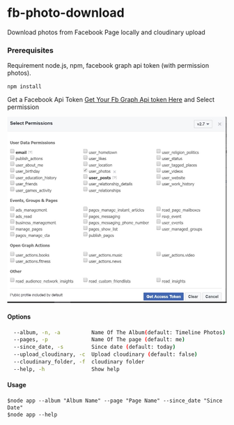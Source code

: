 # fb-photo-download
Download photos from Facebook Page locally and cloudinary upload

### Prerequisites

Requirement node.js, npm, facebook graph api token (with permission photos).

```
npm install
```

Get a Facebook Api Token
[Get Your Fb Graph Api token Here](https://developers.facebook.com/tools/explorer "Graph Api explorer")
and Select permission

![Graph token](https://raw.githubusercontent.com/MaxySpark/fb-photo-album-download/master/Screenshot/fbs4.jpg "Graph Api Token")

#### Options
```sh
  --album, -n, -a          Name Of The Album(default: Timeline Photos)  [string]
  --pages, -p              Name Of The page (default: me)               [string]
  --since_date, -s         Since date (default: today)
  --upload_cloudinary, -c  Upload cloudinary (default: false)          [boolean]
  --cloudinary_folder, -f  cloudinary folder                            [string]
  --help, -h               Show help                                   [boolean]
```

#### Usage
```
$node app --album "Album Name" --page "Page Name" --since_date "Since Date"
$node app --help
```
